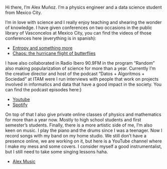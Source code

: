 Hi there, I’m Alex Muñoz. I’m a physics engineer and a data science student from Mexico City. 

I’m in love with science and I really enjoy teaching and shearing the wonder of knowledge. I have given conferences on two occasions in the public library of Vasconcelos at Mexico City, you can find the videos of those conferences here (everything is in spanish): 

* [Entropy and something more](https://www.youtube.com/watch?v=qWazV7h8LOA&t=3366s)
* [Chaos: the hurricane flight of butterflies]( https://www.facebook.com/bibliotecavasconcelos.buenavista/videos/373696481156954)

I have also collaborated in Radio Ibero 90.9FM in the program “Random” also making popularization of science for more than a year. Currently I’m the creative director and host of the podcast “Datos + Algoritmos + Sociedad” at ITAM were I run interviews with people that work on projects involved in informatics and data that have a good impact in the society. You can find the podcast episodes here:}

* [Youtube]( https://www.youtube.com/watch?v=daO88cI9Q28&t=89s)
* [Spotify]( https://open.spotify.com/show/3EWfNunxiblCgbq3oB6dcM) 


On top of that I also give private online classes of physics and mathematics for more than a year now. Mostly to high school students and first semester’s students. 
Finally, there is a more artistic side of me, I’m also keen on music. I play the piano and the drums since I was a teenager. Now I record songs with my band on my home studio. We still don’t have a presence online, we are working on it, but here is a YouTube channel where I make my mess and some covers. I consider myself a good instrumentalist, but I still need to take some singing lessons haha.  

* [Alex Music]( https://www.youtube.com/watch?v=u0Sk0Wr0BPg) 
